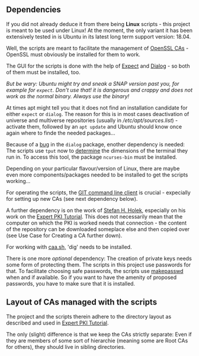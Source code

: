 ## Dependencies
If you did not already deduce it from there being **Linux**
scripts - this project is meant to be used under Linux! At the moment, the only variant it has been extensively tested 
in is Ubuntu in its latest long term support version: 18.04.

Well, the scripts are meant to facilitate the management of
[OpenSSL CAs](https://www.openssl.org/docs/manpages.html) - OpenSSL
must obviously be installed for them to work.

The GUI for the scripts is done with the help of
[Expect](http://www.tcl.tk/man/expect5.31/expect.1.html) and 
[Dialog](https://linux.die.net/man/1/dialog) - so both of them must be
installed, too.

*But be wary: Ubuntu might try and sneak a SNAP version past you, for example for `expect`. Don't
use that! it is dangerous and crappy and does not work as the normal binary. Always use the binary!*

At times apt might tell you that it does not find an installation candidate for either
`expect` or `dialog`. The reason for this is in most cases deactivation of universe and multiverse
repositories (usually in _/etc/apt/sources.list_) - activate them, followed by an `apt update` and Ubuntu should know once again
where to finde the needed packages...

Because of a [bug](https://bugs.debian.org/cgi-bin/bugreport.cgi?bug=915949) in 
the `dialog` package, enother dependency is needed: The scripts use `tput` now to
[determine](https://stackoverflow.com/questions/263890/how-do-i-find-the-width-height-of-a-terminal-window) 
the dimensions of the terminal they run in. To access this tool, the package `ncurses-bin` 
must be installed.

Depending on your particular flavour/version of Linux, there are
 maybe even more components/packages needed to be installed
 to get the scripts working...

For operating the scripts, the
[GIT command line client](https://git-scm.com/) is crucial - expecially
for setting up new CAs (see next dependency below).
 
A further dependency is on the work of 
[Stefan H. Holek](https://bitbucket.org/stefanholek/), especially
on his work on the 
[Expert PKI Tutorial](https://bitbucket.org/stefanholek/pki-example-3).
This does not necessarily mean that the computer on which the
PKI is worked needs that connection - the content of the repository can be downloaded 
someplace else and then copied over (see Use Case for
Creating a CA further down). 

For working with [caa.sh,](../caa.sh) 'dig' needs to be installed.
 
There is one more *optional* dependency:
The creation of private keys needs some form of protecting them. The scripts
in this project use passwords for that. To facilitate choosing safe
passwords, the scripts use 
[makepasswd](https://www.cyberciti.biz/faq/generating-random-password/) 
when and if available. So if
you want to have the amenity of proposed passwords, you have to make sure
that it is installed.
 
## Layout of CAs managed with the scripts
The project and the scripts therein adhere to the
directory layout as described and used in 
[Expert PKI Tutorial](http://pki-tutorial.readthedocs.io/en/latest/expert/).

The only (slight) difference is that we keep the CAs strictly separate:
Even if they are members of some sort of hierarchie (meaning some are Root CAs for others),
they should live in sibling directories.
